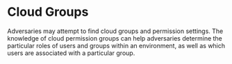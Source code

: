 # Cloud Groups

Adversaries may attempt to find cloud groups and permission settings. The knowledge of cloud permission groups can help adversaries determine the particular roles of users and groups within an environment, as well as which users are associated with a particular group.